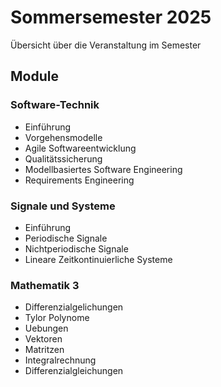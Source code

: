 # Sommersemester 2025

Übersicht über die Veranstaltung im Semester

## Module

### Software-Technik

- Einführung
- Vorgehensmodelle
- Agile Softwareentwicklung
- Qualitätssicherung
- Modellbasiertes Software Engineering
- Requirements Engineering

### Signale und Systeme

- Einführung
- Periodische Signale
- Nichtperiodische Signale
- Lineare Zeitkontinuierliche Systeme

### Mathematik 3

- Differenzialgelichungen
- Tylor Polynome
- Uebungen
- Vektoren
- Matritzen
- Integralrechnung
- Differenzialgleichungen
